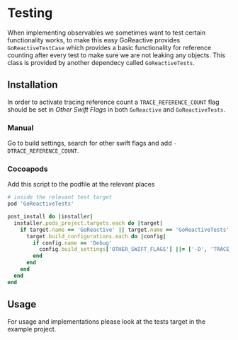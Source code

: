 # Testing

When implementing observables we sometimes want to test certain functionality works, to make this easy GoReactive provides `GoReactiveTestCase` which provides a basic functionality for reference counting after every test to make sure we are not leaking any objects.
This class is provided by another dependecy called `GoReactiveTests`.

## Installation

In order to activate tracing reference count a `TRACE_REFERENCE_COUNT` flag should be set in *Other Swift Flags* in both `GoReactive` and `GoReactiveTests`.

### Manual

Go to build settings, search for other swift flags and add `-DTRACE_REFERENCE_COUNT`.

### Cocoapods

Add this script to the podfile at the relevant places

```ruby
# inside the relevant test target
pod 'GoReactiveTests'

post_install do |installer|
  installer.pods_project.targets.each do |target|
    if target.name == 'GoReactive' || target.name == 'GoReactiveTests'
      target.build_configurations.each do |config|
        if config.name == 'Debug'
          config.build_settings['OTHER_SWIFT_FLAGS'] ||= ['-D', 'TRACE_REFERENCE_COUNT']
        end
      end
    end
  end
end
```

## Usage

For usage and implementations please look at the tests target in the example project.